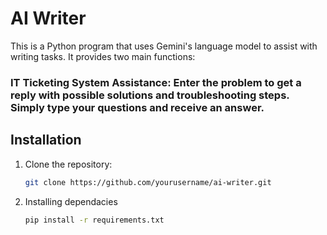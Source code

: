 # AI Writer

This is a Python program that uses Gemini's language model to assist with writing tasks. It provides two main functions:

### IT Ticketing System Assistance: Enter the problem to get a reply with possible solutions and troubleshooting steps. Simply type your questions and receive an answer.

## Installation

1. Clone the repository:

   ```bash
   git clone https://github.com/yourusername/ai-writer.git
   ```

2. Installing dependacies

   ```bash
   pip install -r requirements.txt 
   ```
